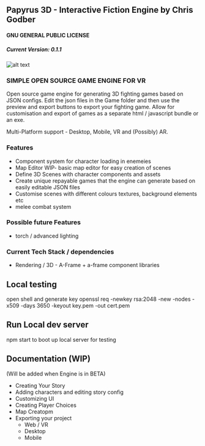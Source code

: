 ## Papyrus 3D - Interactive Fiction Engine by Chris Godber
#### GNU GENERAL PUBLIC LICENSE
##### Current Version: 0.1.1
![alt text](https://raw.githubusercontent.com/drnoir/Papyrus3D-IF-Engine/main/Papyrus3D.jpg)

### SIMPLE OPEN SOURCE GAME ENGINE FOR VR 
Open source game engine for generating 3D fighting games based on JSON configs.
Edit the json files in the Game folder and then use the preview and export buttons to export your fighting game.
Allow for customisation and export of games as a separate html / javascript bundle or an exe.

Multi-Platform support - Desktop, Mobile, VR and (Possibly) AR.

### Features
* Component system for character loading in enemeies 
* Map Editor WIP- basic map editor for easy creation of scenes
* Define 3D Scenes with character components and assets
* Create unique repayable games that the engine can generate based on easily editable JSON files
* Customise scenes with different colours textures, background elements etc
* melee combat system

### Possible future Features
* torch / advanced lighting 

### Current Tech Stack / dependencies
* Rendering / 3D - A-Frame + a-frame component libraries 

## Local testing
open shell and generate key 
openssl req -newkey rsa:2048 -new -nodes -x509 -days 3650 -keyout key.pem -out cert.pem

## Run Local dev server
npm start
to boot up local server for testing 

## Documentation (WIP) 
(Will be added when Engine is in BETA)
* Creating Your Story
* Adding characters and editing story config
* Customizing UI 
* Creating Player Choices
* Map Creatopm
* Exporting your project 
  - Web / VR
  - Desktop
  - Mobile